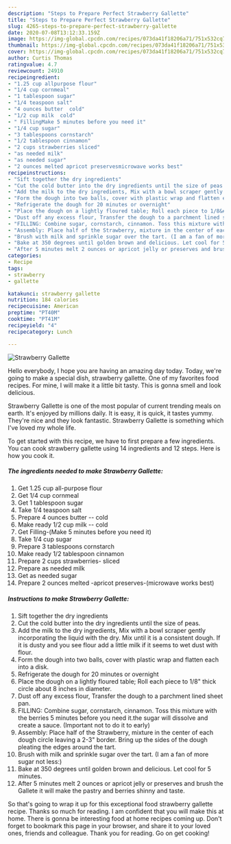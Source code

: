 ```yaml
---
description: "Steps to Prepare Perfect Strawberry Gallette"
title: "Steps to Prepare Perfect Strawberry Gallette"
slug: 4265-steps-to-prepare-perfect-strawberry-gallette
date: 2020-07-08T13:12:33.159Z
image: https://img-global.cpcdn.com/recipes/073da41f18206a71/751x532cq70/strawberry-gallette-recipe-main-photo.jpg
thumbnail: https://img-global.cpcdn.com/recipes/073da41f18206a71/751x532cq70/strawberry-gallette-recipe-main-photo.jpg
cover: https://img-global.cpcdn.com/recipes/073da41f18206a71/751x532cq70/strawberry-gallette-recipe-main-photo.jpg
author: Curtis Thomas
ratingvalue: 4.7
reviewcount: 24910
recipeingredient:
- "1.25 cup allpurpose flour"
- "1/4 cup cornmeal"
- "1 tablespoon sugar"
- "1/4 teaspoon salt"
- "4 ounces butter  cold"
- "1/2 cup milk  cold"
- " FillingMake 5 minutes before you need it"
- "1/4 cup sugar"
- "3 tablespoons cornstarch"
- "1/2 tablespoon cinnamon"
- "2 cups strawberries sliced"
- "as needed milk"
- "as needed sugar"
- "2 ounces melted apricot preservesmicrowave works best"
recipeinstructions:
- "Sift together the dry ingredients"
- "Cut the cold butter into the dry ingredients until the size of peas."
- "Add the milk to the dry ingredients, Mix with a bowl scraper gently incorporating the liquid with the dry. Mix until it is a consistent dough. If it is dusty and you see flour add a little milk if it seems to wet dust with flour."
- "Form the dough into two balls, cover with plastic wrap and flatten each into a disk."
- "Refrigerate the dough for 20 minutes or overnight"
- "Place the dough on a lightly floured table; Roll each piece to 1/8&#34; thick circle about 8 inches in diameter."
- "Dust off any excess flour, Transfer the dough to a parchment lined sheet pan."
- "FILLING: Combine sugar, cornstarch, cinnamon. Toss this mixture with the berries 5 minutes before you need it.the sugar will dissolve and create a sauce. (Important not to do it to early)"
- "Assembly: Place half of the Strawberry, mixture in the center of each dough circle leaving a 2-3&#34; border. Bring up the sides of the dough pleating the edges around the tart."
- "Brush with milk and sprinkle sugar over the tart. (I am a fan of more sugar not less:)"
- "Bake at 350 degrees until golden brown and delicious. Let cool for 5 minutes."
- "After 5 minutes melt 2 ounces or apricot jelly or preserves and brush the Gallete it will make the pastry and berries shinny and taste."
categories:
- Recipe
tags:
- strawberry
- gallette

katakunci: strawberry gallette 
nutrition: 184 calories
recipecuisine: American
preptime: "PT40M"
cooktime: "PT41M"
recipeyield: "4"
recipecategory: Lunch

---
```



![Strawberry Gallette](https://img-global.cpcdn.com/recipes/073da41f18206a71/751x532cq70/strawberry-gallette-recipe-main-photo.jpg)

Hello everybody, I hope you are having an amazing day today. Today, we're going to make a special dish, strawberry gallette. One of my favorites food recipes. For mine, I will make it a little bit tasty. This is gonna smell and look delicious.

Strawberry Gallette is one of the most popular of current trending meals on earth. It's enjoyed by millions daily. It is easy, it is quick, it tastes yummy. They're nice and they look fantastic. Strawberry Gallette is something which I've loved my whole life.




To get started with this recipe, we have to first prepare a few ingredients. You can cook strawberry gallette using 14 ingredients and 12 steps. Here is how you cook it.

<!--inarticleads1-->

##### The ingredients needed to make Strawberry Gallette:

1. Get 1.25 cup all-purpose flour
1. Get 1/4 cup cornmeal
1. Get 1 tablespoon sugar
1. Take 1/4 teaspoon salt
1. Prepare 4 ounces butter -- cold
1. Make ready 1/2 cup milk -- cold
1. Get  Filling-(Make 5 minutes before you need it)
1. Take 1/4 cup sugar
1. Prepare 3 tablespoons cornstarch
1. Make ready 1/2 tablespoon cinnamon
1. Prepare 2 cups strawberries- sliced
1. Prepare as needed milk
1. Get as needed sugar
1. Prepare 2 ounces melted -apricot preserves-(microwave works best)




<!--inarticleads2-->

##### Instructions to make Strawberry Gallette:

1. Sift together the dry ingredients
1. Cut the cold butter into the dry ingredients until the size of peas.
1. Add the milk to the dry ingredients, Mix with a bowl scraper gently incorporating the liquid with the dry. Mix until it is a consistent dough. If it is dusty and you see flour add a little milk if it seems to wet dust with flour.
1. Form the dough into two balls, cover with plastic wrap and flatten each into a disk.
1. Refrigerate the dough for 20 minutes or overnight
1. Place the dough on a lightly floured table; Roll each piece to 1/8&#34; thick circle about 8 inches in diameter.
1. Dust off any excess flour, Transfer the dough to a parchment lined sheet pan.
1. FILLING: Combine sugar, cornstarch, cinnamon. Toss this mixture with the berries 5 minutes before you need it.the sugar will dissolve and create a sauce. (Important not to do it to early)
1. Assembly: Place half of the Strawberry, mixture in the center of each dough circle leaving a 2-3&#34; border. Bring up the sides of the dough pleating the edges around the tart.
1. Brush with milk and sprinkle sugar over the tart. (I am a fan of more sugar not less:)
1. Bake at 350 degrees until golden brown and delicious. Let cool for 5 minutes.
1. After 5 minutes melt 2 ounces or apricot jelly or preserves and brush the Gallete it will make the pastry and berries shinny and taste.




So that's going to wrap it up for this exceptional food strawberry gallette recipe. Thanks so much for reading. I am confident that you will make this at home. There is gonna be interesting food at home recipes coming up. Don't forget to bookmark this page in your browser, and share it to your loved ones, friends and colleague. Thank you for reading. Go on get cooking!
